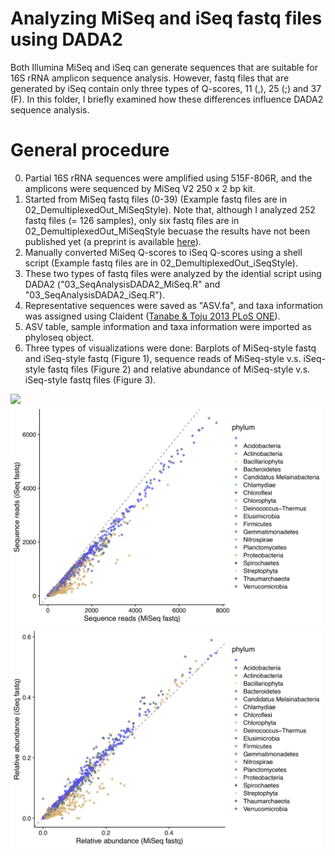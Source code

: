 # Analyzing MiSeq and iSeq fastq files using DADA2
Both Illumina MiSeq and iSeq can generate sequences that are suitable for 16S rRNA amplicon sequence analysis.
However, fastq files that are generated by iSeq contain only three types of Q-scores, 11 (,), 25 (;) and 37 (F). In this folder, I briefly examined how these differences influence DADA2 sequence analysis.

# General procedure
0. Partial 16S rRNA sequences were amplified using 515F-806R, and the amplicons were sequenced by MiSeq V2 250 x 2 bp kit.
1. Started from MiSeq fastq files (0-39) (Example fastq files are in 02_DemultiplexedOut_MiSeqStyle). Note that, although I analyzed 252 fastq files (= 126 samples), only six fastq files are in 02_DemultiplexedOut_MiSeqStyle becuase the results have not been published yet (a preprint is available <a href="https://doi.org/10.1101/2020.04.08.032524" target="_blank">here</a>).
2. Manually converted MiSeq Q-scores to iSeq Q-scores using a shell script (Example fastq files are in 02_DemultiplexedOut_iSeqStyle).
3. These two types of fastq files were analyzed by the idential script using DADA2 ("03_SeqAnalysisDADA2_MiSeq.R" and "03_SeqAnalysisDADA2_iSeq.R").
4. Representative sequences were saved as "ASV.fa", and taxa information was assigned using Claident (<a href="https://doi.org/10.1371/journal.pone.0076910" target="_blank">Tanabe & Toju 2013 PLoS ONE</a>).
5. ASV table, sample information and taxa information were imported as phyloseq object.
6. Three types of visualizations were done: Barplots of MiSeq-style fastq and iSeq-style fastq (Figure 1), sequence reads of MiSeq-style v.s. iSeq-style fastq files (Figure 2) and relative abundance of MiSeq-style v.s. iSeq-style fastq files (Figure 3).

<img src="06_ComparisonOut/06_ComparisonOut/MiSeq_vs_iSeq_barplot.jpg" width="800px">


<img src="06_ComparisonOut/SequenceReads_scatterplot.jpg" width="500px">


<img src="06_ComparisonOut/RelativeAbundance_scatterplot.jpg" width="500px">


